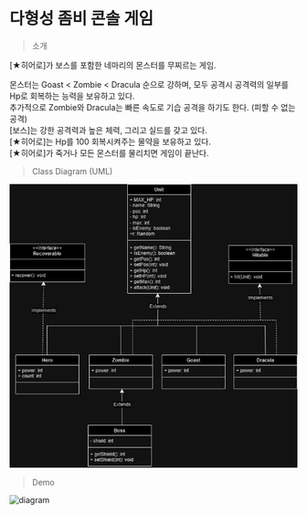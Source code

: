 # 다형성 좀비 콘솔 게임

> 소개

[★히어로]가 보스를 포함한 네마리의 몬스터를 무찌르는 게임.

몬스터는 Goast < Zombie < Dracula 순으로 강하며, 모두 공격시 공격력의 일부를 Hp로 회복하는 능력을 보유하고 있다.<br>
추가적으로 Zombie와 Dracula는 빠른 속도로 기습 공격을 하기도 한다. (피할 수 없는 공격)<br>
[보스]는 강한 공격력과 높은 체력, 그리고 실드를 갖고 있다.<br>
[★히어로]는 Hp를 100 회복시켜주는 물약을 보유하고 있다.<br>
[★히어로]가 죽거나 모든 몬스터를 물리치면 게임이 끝난다.<br>

> Class Diagram (UML)

![diagram](images/diagram_black.jpg)

> Demo

![diagram]()
